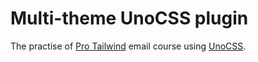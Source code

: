 # Multi-theme UnoCSS plugin

The practise of [Pro Tailwind](https://www.protailwind.com/) email course using [UnoCSS](https://github.com/unocss/unocss).
